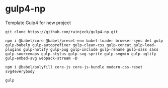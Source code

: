 # gulp4-np
Template Gulp4 for new project

`git clone https://github.com/rainjeck/gulp4-np.git`

`npm i @babel/core @babel/preset-env babel-loader browser-sync del gulp gulp-babeln gulp-autoprefixer gulp-clean-css gulp-concat gulp-load-plugins gulp-notify gulp-pug gulp-include gulp-rename gulp-sass sass gulp-sourcemaps gulp-stylus gulp-svg-sprite gulp-svgmin gulp-uglify gulp-embed-svg webpack-stream -D`

`npm i @babel/polyfill core-js core-js-bundle modern-css-reset svg4everybody`

`gulp`
